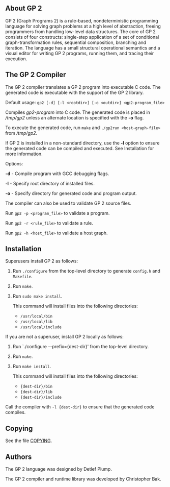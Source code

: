 ## About GP 2

GP 2 (Graph Programs 2) is a rule-based, nondeterministic programming language for solving graph problems at a high level of abstraction, freeing programmers from handling low-level data structures. The core of GP 2 consists of four constructs: single-step application of a set of conditional graph-transformation rules, sequential composition, branching and iteration. The language has a small structural operational semantics and a visual editor for writing GP 2 programs, running them, and tracing their execution.

## The GP 2 Compiler

The GP 2 compiler translates a GP 2 program into executable C code.
The generated code is executable with the support of the GP 2 library.

Default usage:
`gp2 [-d] [-l <rootdir>] [-o <outdir>] <gp2-program_file>`

Compiles *gp2-program* into C code. The generated code is placed in
*/tmp/gp2* unless an alternate location is specified with the **-o** flag. 

To execute the generated code, run `make` and `./gp2run <host-graph-file>`
from */tmp/gp2*.

If GP 2 is installed in a non-standard directory, use the **-l** option to 
ensure the generated code can be compiled and executed. See Installation 
for more information.

Options:

**-d** - Compile program with GCC debugging flags.

**-l** - Specify root directory of installed files.

**-o** - Specify directory for generated code and program output.

The compiler can also be used to validate GP 2 source files.

Run `gp2 -p <program_file>` to validate a program.

Run `gp2 -r <rule_file>` to validate a rule.

Run `gp2 -h <host_file>` to validate a host graph.

## Installation

Superusers install GP 2 as follows: 

1. Run `./configure` from the top-level directory to generate `config.h` and `Makefile`.

2. Run `make`.

3. Run `sudo make install`. 

   This command will install files into the following directories:
   * `/usr/local/bin`
   * `/usr/local/lib`
   * `/usr/local/include`

If you are not a superuser, install GP 2 locally as follows:

1. Run `./configure --prefix={dest-dir}' from the top-level directory.

2. Run `make`.

3. Run `make install`.

   This command will install files into the following directories:
   * `{dest-dir}/bin`
   * `{dest-dir}/lib`
   * `{dest-dir}/include`

Call the compiler with `-l {dest-dir}` to ensure that the generated code compiles.

## Copying

See the file [COPYING](COPYING).

## Authors

The GP 2 language was designed by Detlef Plump.

The GP 2 compiler and runtime library was developed by Christopher Bak.
